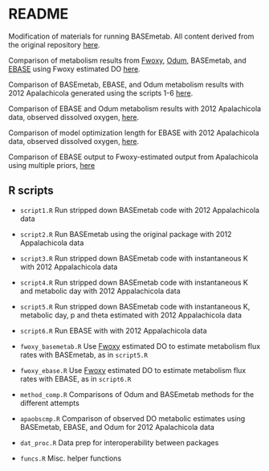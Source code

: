 # README

Modification of materials for running BASEmetab.  All content derived from the original repository [here](https://github.com/dgiling/BASEmetab).

Comparison of metabolism results from [Fwoxy](https://github.com/jmarriola/fwoxy), [Odum](https://github.com/fawda123/WtRegDO), BASEmetab, and [EBASE](https://github.com/fawda123/EBASE) using Fwoxy estimated DO [here](https://fawda123.github.io/BASEmetab_script/fwoxy_comp).

Comparison of BASEmetab, EBASE, and Odum metabolism results with 2012 Apalachicola generated using the scripts 1-6 [here](https://fawda123.github.io/BASEmetab_script/comp_plots).

Comparison of EBASE and Odum metabolism results with 2012 Apalachicola data, observed dissolved oxygen, [here](https://fawda123.github.io/BASEmetab_script/ebasevodum).

Comparison of model optimization length for EBASE with 2012 Apalachicola data, observed dissolved oxygen, [here](https://fawda123.github.io/BASEmetab_script/ebasendays).

Comparison of EBASE output to Fwoxy-estimated output from Apalachicola using multiple priors, [here](https://fawda123.github.io/BASEmetab_script/fwoxyapacmp)

## R scripts 

* `script1.R` Run stripped down BASEmetab code with 2012 Appalachicola data

* `script2.R` Run BASEmetab using the original package with 2012 Appalachicola data

* `script3.R` Run stripped down BASEmetab code with instantaneous K with 2012 Appalachicola data

* `script4.R` Run stripped down BASEmetab code with instantaneous K and metabolic day with 2012 Appalachicola data

* `script5.R` Run stripped down BASEmetab code with instantaneous K, metabolic day, p and theta estimated with 2012 Appalachicola data

* `script6.R` Run EBASE with with 2012 Appalachicola data

* `fwoxy_basemetab.R` Use [Fwoxy](https://github.com/jmarriola/fwoxy) estimated DO to estimate metabolism flux rates with BASEmetab, as in `script5.R`

* `fwoxy_ebase.R` Use [Fwoxy](https://github.com/jmarriola/fwoxy) estimated DO to estimate metabolism flux rates with EBASE, as in `script6.R`

* `method_comp.R` Comparisons of Odum and BASEmetab methods for the different attempts

* `apaobscmp.R` Comparison of observed DO metabolic estimates using BASEmetab, EBASE, and Odum for 2012 Apalachicola data

* `dat_proc.R` Data prep for interoperability between packages

* `funcs.R` Misc. helper functions